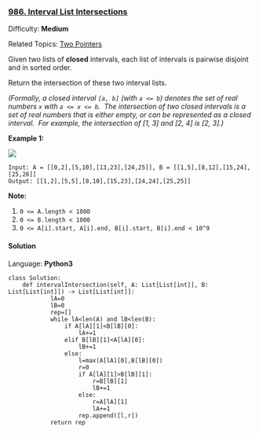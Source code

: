 ### [986\. Interval List Intersections](https://leetcode.com/problems/interval-list-intersections/)

Difficulty: **Medium**  

Related Topics: [Two Pointers](https://leetcode.com/tag/two-pointers/)


Given two lists of **closed** intervals, each list of intervals is pairwise disjoint and in sorted order.

Return the intersection of these two interval lists.

_(Formally, a closed interval `[a, b]` (with `a <= b`) denotes the set of real numbers `x` with `a <= x <= b`.  The intersection of two closed intervals is a set of real numbers that is either empty, or can be represented as a closed interval.  For example, the intersection of [1, 3] and [2, 4] is [2, 3].)_


**Example 1:**

**![](https://assets.leetcode.com/uploads/2019/01/30/interval1.png)**

```
Input: A = [[0,2],[5,10],[13,23],[24,25]], B = [[1,5],[8,12],[15,24],[25,26]]
Output: [[1,2],[5,5],[8,10],[15,23],[24,24],[25,25]]
```

**Note:**

1.  `0 <= A.length < 1000`
2.  `0 <= B.length < 1000`
3.  `0 <= A[i].start, A[i].end, B[i].start, B[i].end < 10^9`


#### Solution

Language: **Python3**

```python3
class Solution:
    def intervalIntersection(self, A: List[List[int]], B: List[List[int]]) -> List[List[int]]:
            lA=0
            lB=0
            rep=[]
            while lA<len(A) and lB<len(B):
                if A[lA][1]<B[lB][0]:
                    lA+=1
                elif B[lB][1]<A[lA][0]:
                    lB+=1
                else:
                    l=max(A[lA][0],B[lB][0])
                    r=0
                    if A[lA][1]>B[lB][1]:
                        r=B[lB][1]
                        lB+=1
                    else:
                        r=A[lA][1]
                        lA+=1
                    rep.append([l,r])
            return rep
```